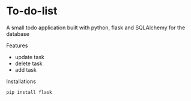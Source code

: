 # To-do-list

A small todo application built with python, flask and SQLAlchemy for the database

Features
* update task
* delete task
* add task

Installations

`pip install flask`

